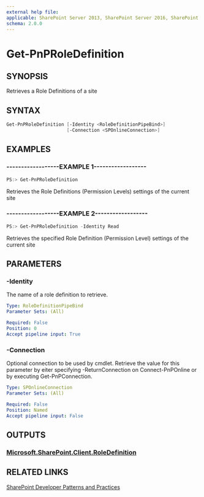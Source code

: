 ```yaml
---
external help file:
applicable: SharePoint Server 2013, SharePoint Server 2016, SharePoint Online
schema: 2.0.0
---
```

# Get-PnPRoleDefinition

## SYNOPSIS
Retrieves a Role Definitions of a site

## SYNTAX 

```powershell
Get-PnPRoleDefinition [-Identity <RoleDefinitionPipeBind>]
                      [-Connection <SPOnlineConnection>]
```

## EXAMPLES

### ------------------EXAMPLE 1------------------
```powershell
PS:> Get-PnPRoleDefinition
```

Retrieves the Role Definitions (Permission Levels) settings of the current site

### ------------------EXAMPLE 2------------------
```powershell
PS:> Get-PnPRoleDefinition -Identity Read
```

Retrieves the specified Role Definition (Permission Level) settings of the current site

## PARAMETERS

### -Identity
The name of a role definition to retrieve.

```yaml
Type: RoleDefinitionPipeBind
Parameter Sets: (All)

Required: False
Position: 0
Accept pipeline input: True
```

### -Connection
Optional connection to be used by cmdlet. Retrieve the value for this parameter by eiter specifying -ReturnConnection on Connect-PnPOnline or by executing Get-PnPConnection.

```yaml
Type: SPOnlineConnection
Parameter Sets: (All)

Required: False
Position: Named
Accept pipeline input: False
```

## OUTPUTS

### [Microsoft.SharePoint.Client.RoleDefinition](https://msdn.microsoft.com/en-us/library/microsoft.sharepoint.client.roledefinition.aspx)

## RELATED LINKS

[SharePoint Developer Patterns and Practices](http://aka.ms/sppnp)